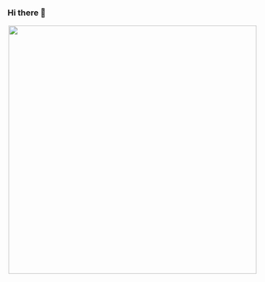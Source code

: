 ### Hi there 👋

<p align="center">
  <img width="500px" src="https://github-readme-stats.vercel.app/api?username=AliChraghi&include_all_commits=true&show_icons=true" />
</p>
